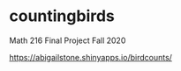 # countingbirds 

Math 216 Final Project 
Fall 2020

<https://abigailstone.shinyapps.io/birdcounts/>
